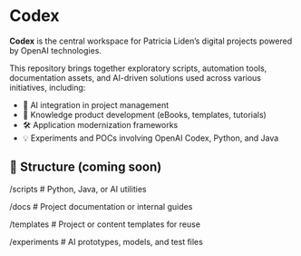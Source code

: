 # Codex

**Codex** is the central workspace for Patricia Liden’s digital projects powered by OpenAI technologies.

This repository brings together exploratory scripts, automation tools, documentation assets, and AI-driven solutions used across various initiatives, including:

- 🚀 AI integration in project management
- 🧠 Knowledge product development (eBooks, templates, tutorials)
- 🛠️ Application modernization frameworks
- 💡 Experiments and POCs involving OpenAI Codex, Python, and Java

## 📁 Structure (coming soon)

/scripts # Python, Java, or AI utilities

/docs # Project documentation or internal guides

/templates # Project or content templates for reuse

/experiments # AI prototypes, models, and test files
